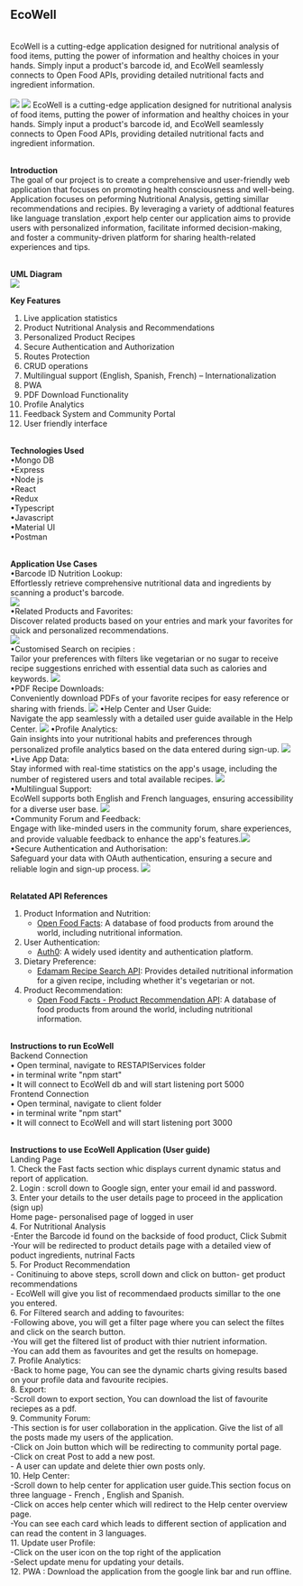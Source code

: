 <h2>EcoWell</h2><br>
EcoWell is a cutting-edge application designed for nutritional analysis of food items, putting the power of information and healthy choices in your hands. Simply input a product's barcode id, and EcoWell seamlessly connects to Open Food APIs, providing detailed nutritional facts and ingredient information. <br><br>

<img src="docs/images/EcoWellLogo.png">


<img src="docs/images/Ecowell.png">
EcoWell is a cutting-edge application designed for nutritional analysis of food items, putting the power of information and healthy choices in your hands. Simply input a product's barcode id, and EcoWell seamlessly connects to Open Food APIs, providing detailed nutritional facts and ingredient information. <br><br>



<b>Introduction </b> <br>
The goal of our project is to create a comprehensive and user-friendly web application that focuses on promoting health consciousness and well-being. Application focuses on peforming Nutritional Analysis, getting simillar recommendations and recipies. By leveraging a variety of addtional features like language translation ,export help center our application aims to provide users with personalized information, facilitate informed decision-making, and foster a community-driven platform for sharing health-related experiences and tips. <br><br>

<b>UML Diagram</b><br>
<img src="docs/images/EcoWell_UML.jpg">
<br>

<b>Key Features</b> <br>
1. Live application statistics <br>
2. Product Nutritional Analysis and Recommendations <br>
3. Personalized Product Recipes <br>
4. Secure Authentication and Authorization <br>
5. Routes Protection <br>
6. CRUD operations <br>
7. Multilingual support (English, Spanish, French) – Internationalization <br>
8. PWA <br>
9. PDF Download Functionality <br>
10. Profile Analytics <br>
11. Feedback System and Community Portal <br>
12. User friendly interface <br><br>

<b>Technologies Used</b><br>
•Mongo DB<br>
•Express<br>
•Node js<br>
•React<br>
•Redux<br>
•Typescript<br>
•Javascript<br>
•Material UI<br>
•Postman<br><br>

<b>Application Use Cases</b> <br>
•Barcode ID Nutrition Lookup: <br>
Effortlessly retrieve comprehensive nutritional data and ingredients by scanning a product's barcode. <br>
<img src="docs/images/Homepage.png">
 <br>
•Related Products and Favorites:<br>
Discover related products based on your entries and mark your favorites for quick and personalized recommendations. <br>
<img src="docs/images/abc1.png"><br>
•Customised Search on recipies : <br>
Tailor your preferences with filters like vegetarian or no sugar to receive recipe suggestions enriched with essential data such as calories and keywords. 
<img src="docs/images/filter.png"><br> 
•PDF Recipe Downloads: <br>
Conveniently download PDFs of your favorite recipes for easy reference or sharing with friends.
<img src="docs/images/exportRecpie.png">
•Help Center and User Guide:<br>
Navigate the app seamlessly with a detailed user guide available in the Help Center.
<img src="docs/images/helpcenter.png">
•Profile Analytics:<br>
Gain insights into your nutritional habits and preferences through personalized profile analytics based on the data entered during sign-up.
<img src="docs/images/Analytics.png"><br>
•Live App Data:<br>
Stay informed with real-time statistics on the app's usage, including the number of registered users and total available recipes.
<img src="docs/images/FastfActs.png"><br>
•Multilingual Support:<br>
EcoWell supports both English and French languages, ensuring accessibility for a diverse user base.
<img src="docs/images/helpRecomm.png"><br>
•Community Forum and Feedback:<br>
Engage with like-minded users in the community forum, share experiences, and provide valuable feedback to enhance the app's features.<img src="docs/images/abcCom.png"><br>
•Secure Authentication and Authorisation:<br>
Safeguard your data with OAuth authentication, ensuring a secure and reliable login and sign-up process.
<img src="docs/images/login.png"><br><br>

<b>Relatated API References</b><br>
1. Product Information and Nutrition:<br>
    - [Open Food Facts](https://world.openfoodfacts.org/): A database of food products from around the world, including nutritional information.<br>
2. User Authentication:<br>
    - [Auth0](https://auth0.com/): A widely used identity and authentication platform.<br>
3. Dietary Preference:<br>
    - [Edamam Recipe Search API](https://developer.edamam.com/edamam-recipe-api): Provides detailed nutritional information for a given recipe, including whether it's vegetarian or not.<br>
4. Product Recommendation:<br>
    - [Open Food Facts - Product Recommendation API](https://world.openfoodfacts.org/): A database of food products from around the world, including nutritional information.<br><br>


<b>Instructions to run EcoWell</b> <br> 
Backend Connection <br>
• Open terminal, navigate to RESTAPIServices folder  <br>
• in terminal write "npm start" <br>
• It will connect to EcoWell db and will start listening port 5000 <br>
Frontend Connection <br>
• Open terminal, navigate to client folder  <br>
• in terminal write "npm start" <br>
• It will connect to EcoWell and will start listening port 3000 <br><br>

<b>Instructions to use EcoWell Application (User guide)</b><br>
Landing Page<br>
    1. Check the Fast facts section whic displays current dynamic status and report of application.<br>
    2. Login : scroll down to Google sign, enter your email id and password. <br>
    3. Enter your details to the user details page to proceed in the application (sign up)<br>
Home page- personalised page of logged in user<br>
    4. For Nutritional Analysis<br>
     -Enter the Barcode id found on the backside of food product, Click Submit<br>
     -Your will be redirected to product details page with a detailed view of poduct ingredients, nutrinal Facts <br>
    5. For Product Recommendation<br>
    - Conitinuing to above steps, scroll down and click on button- get product recommendations<br>
    - EcoWell will give you list of recommendaed products simillar to the one you entered.<br>
    6. For Filtered search and adding to favourites:<br>
    -Following above, you will get a filter page where you can select the filtes and click on the search button.<br>
    -You will get the filtered list of product with thier nutrient information. <br>
    -You can add them as favourites and get the results on homepage.<br>
    7. Profile Analytics: <br>
    -Back to home page, You can see the dynamic charts giving results based on your profile data and favourite recipies.<br>
    8. Export:<br>
    -Scroll down to export section, You can download the list of favourite reciepes as a pdf.<br>
    9. Community Forum:<br>
    -This section is for user collaboration in the application. Give the list of all the posts made my users of the application.<br>
    -Click on Join button which will be redirecting to community portal page.<br>
    -Click on creat Post to add a new post.<br>
    - A user can update and delete thier own posts only.<br>
    10. Help Center:<br>
    -Scroll down to help center for application user guide.This section focus on three language - French , English and Spanish.<br>
    -Click on acces help center which will redirect to the Help center overview page.<br>
    -You can see each card which leads to different section of application and can read the content in 3 languages.<br>
    11. Update user Profile:<br>
    -Click on the user icon on the top right of the application<br>
    -Select update menu for updating your details.<br>
    12. PWA : Download the application from the google link bar and run offline.<br><br>





  

    





